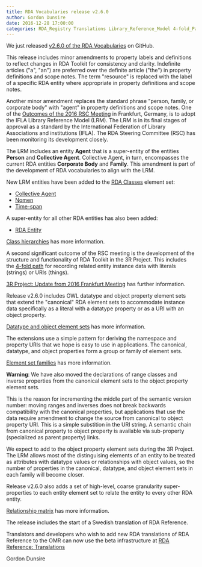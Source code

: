 ```yaml
---
title: RDA Vocabularies release v2.6.0
author: Gordon Dunsire
date: 2016-12-28 17:00:00
categories: RDA_Registry Translations Library_Reference_Model 4-fold_Path
---
```


We just released [v2.6.0 of the RDA Vocabularies](https://github.com/RDARegistry/RDA-Vocabularies/releases/tag/v2.6.0) on GitHub.

This release includes minor amendments to property labels and definitions to reflect changes in RDA Toolkit for consistency and clarity. Indefinite articles ("a", "an") are preferred over the definite article ("the") in property definitions and scope notes. The term "resource" is replaced with the label of a specific RDA entity where appropriate in property definitions and scope notes.

Another minor amendment replaces the standard phrase "person, family, or corporate body" with "agent" in property definitions and scope notes. One of the [Outcomes of the 2016 RSC Meeting](http://www.rda-rsc.org/sites/all/files/RSC-Outcomes-2016.pdf) in Frankfurt, Germany, is to adopt the IFLA Library Reference Model (LRM). The LRM is in its final stages of approval as a standard by the International Federation of Library Associations and institutions (IFLA). The RDA Steering Committee (RSC) has been monitoring its development closely.

The LRM includes an entity **Agent** that is a super-entity of the entities **Person** and **Collective Agent**. Collective Agent, in turn, encompasses the current RDA entities **Corporate Body** and **Family**. This amendment is part of the development of RDA vocabularies to align with the LRM.

New LRM entities have been added to the [RDA Classes](http://www.rdaregistry.info/Elements/c/) element set:

* [Collective Agent](http://rdaregistry.info/Elements/c/C10011)
* [Nomen](http://rdaregistry.info/Elements/c/C10012)
* [Time-span](http://rdaregistry.info/Elements/c/C10010)

A super-entity for all other RDA entities has also been added:

* [RDA Entity](http://rdaregistry.info/Elements/c/C10013)

[Class hierarchies](http://www.rdaregistry.info/rgAbout/rdaont/ontHierarchies.html) has more information.

A second significant outcome of the RSC meeting is the development of the structure and functionality of RDA Toolkit in the 3R Project. This includes the [4-fold path](http://www.rdaregistry.info/rgAbout/rdaont/ont4fold.html) for recording related entity instance data with literals (strings) or URIs (things).

[3R Project: Update from 2016 Frankfurt Meeting](http://www.rda-rsc.org/3Rprojectupdate) has further information.

Release v2.6.0 includes OWL datatype and object property element sets that extend the "canonical" RDA element sets to accommodate instance data specifically as a literal with a datatype property or as a URI with an object property. 

[Datatype and object element sets](http://www.rdaregistry.info/rgAbout/rdaont/ontDataObj.html) has more information.

The extensions use a simple pattern for deriving the namespace and property URIs that we hope is easy to use in applications. The canonical, datatype, and object properties form a group or family of element sets.

[Element set families](http://www.rdaregistry.info/rgAbout/rdaont/ontESFamilies.html) has more information.

**Warning**: We have also moved the declarations of range classes and inverse properties from the canonical element sets to the object property element sets.

This is the reason for incrementing the middle part of the semantic version number: moving ranges and inverses does not break backwards compatibility with the canonical properties, but applications that use the data require amendment to change the source from canonical to object property URI. This is a simple substition in the URI string. A semantic chain from canonical property to object property is available via sub-property (specialized as parent property) links.

We expect to add to the object property element sets during the 3R Project. The LRM allows most of the distinguising elements of an entity to be treated as attributes with datatype values or relationships with object values, so the number of properties in the canonical, datatype, and object element sets in each family will become closer.

Release v2.6.0 also adds a set of high-level, coarse granularity super-properties to each entity element set to relate the entity to every other RDA entity.

[Relationship matrix](http://www.rdaregistry.info/rgAbout/rdaont/ontRelMatrix.html) has more information.

The release includes the start of a Swedish translation of RDA Reference.

Translators and developers who wish to add new RDA translations of RDA Reference to the OMR can now use the beta infrastructure at [RDA Reference: Translations](http://www.rdaregistry.info/rgAbout/rdaref/translations/)

Gordon Dunsire
